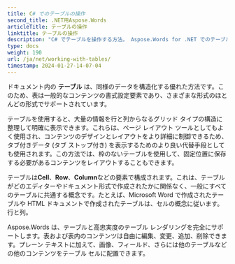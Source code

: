```yaml
---
title: C# でのテーブルの操作
second_title: .NET用Aspose.Words
articleTitle: テーブルの操作
linktitle: テーブルの操作
description: "C# でテーブルを操作する方法。 Aspose.Words for .NET でのテーブルとテーブル ノードの概念の操作方法を紹介します。"
type: docs
weight: 190
url: /ja/net/working-with-tables/
timestamp: 2024-01-27-14-07-04
---
```


ドキュメント内の **テーブル** は、同様のデータを構造化する優れた方法です。このため、表は一般的なコンテンツの書式設定要素であり、さまざまな形式のほとんどの形式でサポートされています。

テーブルを使用すると、大量の情報を行と列からなるグリッド タイプの構造に整理して明確に表示できます。これらは、ページ レイアウト ツールとしてもよく使用され、コンテンツのデザインとレイアウトをより詳細に制御できるため、タブ付きデータ (タブ ストップ付き) を表示するためのより良い代替手段としても使用されます。この方法では、枠のないテーブルを使用して、固定位置に保存する必要があるコンテンツをレイアウトすることもできます。

テーブルは**Cell**、**Row**、**Column**などの要素で構成されます。これは、テーブルがどのエディターやドキュメント形式で作成されたかに関係なく、一般にすべてのテーブルに共通する概念です。たとえば、Microsoft Word で作成されたテーブルや HTML ドキュメントで作成されたテーブルは、セルの概念に従います。行と列。

Aspose.Words は、テーブルと高忠実度のテーブル レンダリングを完全にサポートします。表および表内のコンテンツは自由に編集、変更、追加、削除できます。プレーン テキストに加えて、画像、フィールド、さらには他のテーブルなどの他のコンテンツをテーブル セルに配置できます。
